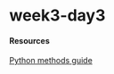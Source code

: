 week3-day3
==========


#### Resources

[Python methods guide](https://julien.danjou.info/blog/2013/guide-python-static-class-abstract-methods)